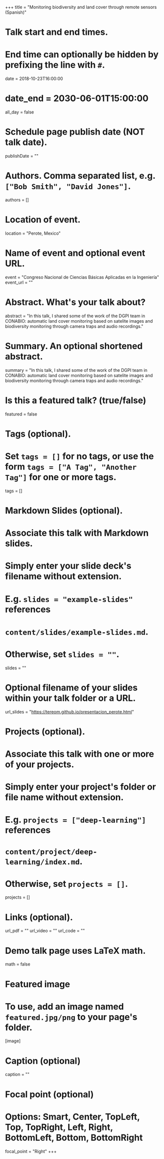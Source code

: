 +++
title = "Monitoring biodiversity and land cover through remote sensors (Spanish)"

# Talk start and end times.
#   End time can optionally be hidden by prefixing the line with `#`.
date = 2018-10-23T16:00:00
# date_end = 2030-06-01T15:00:00
all_day = false

# Schedule page publish date (NOT talk date).
publishDate = ""

# Authors. Comma separated list, e.g. `["Bob Smith", "David Jones"]`.
authors = []

# Location of event.
location = "Perote, Mexico"

# Name of event and optional event URL.
event = "Congreso Nacional de Ciencias Básicas Aplicadas en la Ingeniería"
event_url = ""

# Abstract. What's your talk about?
abstract = "In this talk, I shared some of the work of the DGPI team in CONABIO: automatic land cover monitoring based on satelite images and biodiversity monitoring through camera traps and audio recordings."

# Summary. An optional shortened abstract.
summary = "In this talk, I shared some of the work of the DGPI team in CONABIO: automatic land cover monitoring based on satelite images and biodiversity monitoring through camera traps and audio recordings."

# Is this a featured talk? (true/false)
featured = false

# Tags (optional).
#   Set `tags = []` for no tags, or use the form `tags = ["A Tag", "Another Tag"]` for one or more tags.
tags = []

# Markdown Slides (optional).
#   Associate this talk with Markdown slides.
#   Simply enter your slide deck's filename without extension.
#   E.g. `slides = "example-slides"` references 
#   `content/slides/example-slides.md`.
#   Otherwise, set `slides = ""`.
slides = ""

# Optional filename of your slides within your talk folder or a URL.
url_slides = "https://tereom.github.io/presentacion_perote.html"

# Projects (optional).
#   Associate this talk with one or more of your projects.
#   Simply enter your project's folder or file name without extension.
#   E.g. `projects = ["deep-learning"]` references 
#   `content/project/deep-learning/index.md`.
#   Otherwise, set `projects = []`.
projects = []

# Links (optional).
url_pdf = ""
url_video = ""
url_code = ""

# Demo talk page uses LaTeX math.
math = false

# Featured image
# To use, add an image named `featured.jpg/png` to your page's folder. 
[image]
  # Caption (optional)
  caption = ""

  # Focal point (optional)
  # Options: Smart, Center, TopLeft, Top, TopRight, Left, Right, BottomLeft, Bottom, BottomRight
  focal_point = "Right"
+++
